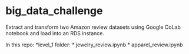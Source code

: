 # big_data_challenge

Extract and transform two Amazon review datasets using Google CoLab notebook and load into an RDS instance. 

In this repo: 
*level_1 folder:
	* jewelry_review.ipynb
	* apparel_review.ipynb